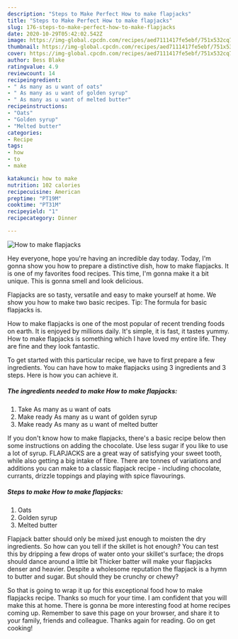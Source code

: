 ```yaml
---
description: "Steps to Make Perfect How to make flapjacks"
title: "Steps to Make Perfect How to make flapjacks"
slug: 176-steps-to-make-perfect-how-to-make-flapjacks
date: 2020-10-29T05:42:02.542Z
image: https://img-global.cpcdn.com/recipes/aed7111417fe5ebf/751x532cq70/how-to-make-flapjacks-recipe-main-photo.jpg
thumbnail: https://img-global.cpcdn.com/recipes/aed7111417fe5ebf/751x532cq70/how-to-make-flapjacks-recipe-main-photo.jpg
cover: https://img-global.cpcdn.com/recipes/aed7111417fe5ebf/751x532cq70/how-to-make-flapjacks-recipe-main-photo.jpg
author: Bess Blake
ratingvalue: 4.9
reviewcount: 14
recipeingredient:
- " As many as u want of oats"
- " As many as u want of golden syrup"
- " As many as u want of melted butter"
recipeinstructions:
- "Oats"
- "Golden syrup"
- "Melted butter"
categories:
- Recipe
tags:
- how
- to
- make

katakunci: how to make 
nutrition: 102 calories
recipecuisine: American
preptime: "PT19M"
cooktime: "PT31M"
recipeyield: "1"
recipecategory: Dinner

---
```



![How to make flapjacks](https://img-global.cpcdn.com/recipes/aed7111417fe5ebf/751x532cq70/how-to-make-flapjacks-recipe-main-photo.jpg)

Hey everyone, hope you're having an incredible day today. Today, I'm gonna show you how to prepare a distinctive dish, how to make flapjacks. It is one of my favorites food recipes. This time, I'm gonna make it a bit unique. This is gonna smell and look delicious.

Flapjacks are so tasty, versatile and easy to make yourself at home. We show you how to make two basic recipes. Tip: The formula for basic flapjacks is.

How to make flapjacks is one of the most popular of recent trending foods on earth. It is enjoyed by millions daily. It's simple, it is fast, it tastes yummy. How to make flapjacks is something which I have loved my entire life. They are fine and they look fantastic.


To get started with this particular recipe, we have to first prepare a few ingredients. You can have how to make flapjacks using 3 ingredients and 3 steps. Here is how you can achieve it.

<!--inarticleads1-->

##### The ingredients needed to make How to make flapjacks:

1. Take  As many as u want of oats
1. Make ready  As many as u want of golden syrup
1. Make ready  As many as u want of melted butter


If you don&#39;t know how to make flapjacks, there&#39;s a basic recipe below then some instructions on adding the chocolate. Use less sugar if you like to use a lot of syrup. FLAPJACKS are a great way of satisfying your sweet tooth, while also getting a big intake of fibre. There are tonnes of variations and additions you can make to a classic flapjack recipe - including chocolate, currants, drizzle toppings and playing with spice flavourings. 

<!--inarticleads2-->

##### Steps to make How to make flapjacks:

1. Oats
1. Golden syrup
1. Melted butter


Flapjack batter should only be mixed just enough to moisten the dry ingredients. So how can you tell if the skillet is hot enough? You can test this by dripping a few drops of water onto your skillet&#39;s surface; the drops should dance around a little bit Thicker batter will make your flapjacks denser and heavier. Despite a wholesome reputation the flapjack is a hymn to butter and sugar. But should they be crunchy or chewy? 

So that is going to wrap it up for this exceptional food how to make flapjacks recipe. Thanks so much for your time. I am confident that you will make this at home. There is gonna be more interesting food at home recipes coming up. Remember to save this page on your browser, and share it to your family, friends and colleague. Thanks again for reading. Go on get cooking!
